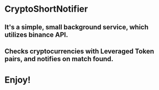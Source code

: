 # CryptoShortNotifier

## It's a simple, small background service, which utilizes binance API.

## Checks cryptocurrencies with Leveraged Token pairs, and notifies on match found.

# Enjoy!